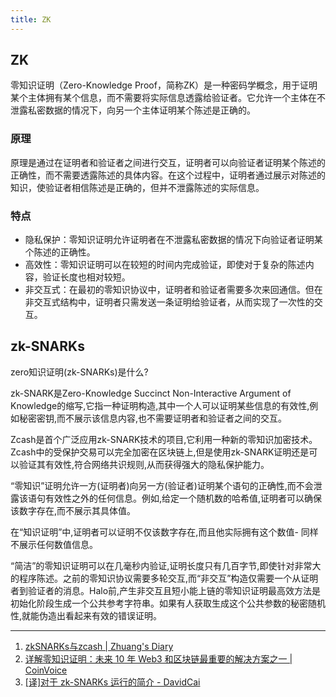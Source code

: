 ```yaml
---
title: ZK
---
```


## ZK

零知识证明（Zero-Knowledge Proof，简称ZK）是一种密码学概念，用于证明某个主体拥有某个信息，而不需要将实际信息透露给验证者。它允许一个主体在不泄露私密数据的情况下，向另一个主体证明某个陈述是正确的。

### 原理

原理是通过在证明者和验证者之间进行交互，证明者可以向验证者证明某个陈述的正确性，而不需要透露陈述的具体内容。在这个过程中，证明者通过展示对陈述的知识，使验证者相信陈述是正确的，但并不泄露陈述的实际信息。

### 特点

- 隐私保护：零知识证明允许证明者在不泄露私密数据的情况下向验证者证明某个陈述的正确性。
- 高效性：零知识证明可以在较短的时间内完成验证，即使对于复杂的陈述内容，验证长度也相对较短。
- 非交互式：在最初的零知识协议中，证明者和验证者需要多次来回通信。但在非交互式结构中，证明者只需发送一条证明给验证者，从而实现了一次性的交互。

## zk-SNARKs

zero知识证明(zk-SNARKs)是什么?

zk-SNARK是Zero-Knowledge Succinct Non-Interactive Argument of Knowledge的缩写,它指一种证明构造,其中一个人可以证明某些信息的有效性,例如秘密密钥,而不展示该信息内容,也不需要证明者和验证者之间的交互。

Zcash是首个广泛应用zk-SNARK技术的项目,它利用一种新的零知识加密技术。Zcash中的受保护交易可以完全加密在区块链上,但是使用zk-SNARK证明还是可以验证其有效性,符合网络共识规则,从而获得强大的隐私保护能力。

“零知识”证明允许一方(证明者)向另一方(验证者)证明某个语句的正确性,而不会泄露该语句有效性之外的任何信息。例如,给定一个随机数的哈希值,证明者可以确保该数字存在,而不展示其具体值。

在“知识证明”中,证明者可以证明不仅该数字存在,而且他实际拥有这个数值- 同样不展示任何数值信息。

“简洁”的零知识证明可以在几毫秒内验证,证明长度只有几百字节,即使针对非常大的程序陈述。之前的零知识协议需要多轮交互,而“非交互”构造仅需要一个从证明者到验证者的消息。Halo前,产生非交互且短小能上链的零知识证明最高效方法是初始化阶段生成一个公共参考字符串。如果有人获取生成这个公共参数的秘密随机性,就能伪造出看起来有效的错误证明。

---

1. [zkSNARKs与zcash | Zhuang's Diary](https://willzhuang.github.io/2018/03/21/zkSNARKs%E4%B8%8Ezcash/)
2. [详解零知识证明：未来 10 年 Web3 和区块链最重要的解决方案之一 | CoinVoice](https://www.coinvoice.cn/articles/29217)
3. [[译]对于 zk-SNARKs 运行的简介 - DavidCai](https://davidc.ai/2022/02/27/%E8%AF%91-%E5%AF%B9%E4%BA%8E-zk-SNARKs-%E8%BF%90%E8%A1%8C%E7%9A%84%E7%AE%80%E4%BB%8B/)
